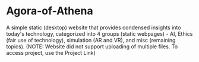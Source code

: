 # Agora-of-Athena
A simple static (desktop) website that provides condensed insights into today's technology, categorized into 4 groups (static webpages) - AI, Ethics (fair use of technology), simulation (AR and VR), and misc (remaining topics). (NOTE: Website did not support uploading of multiple files. To access project, use the Project Link)
